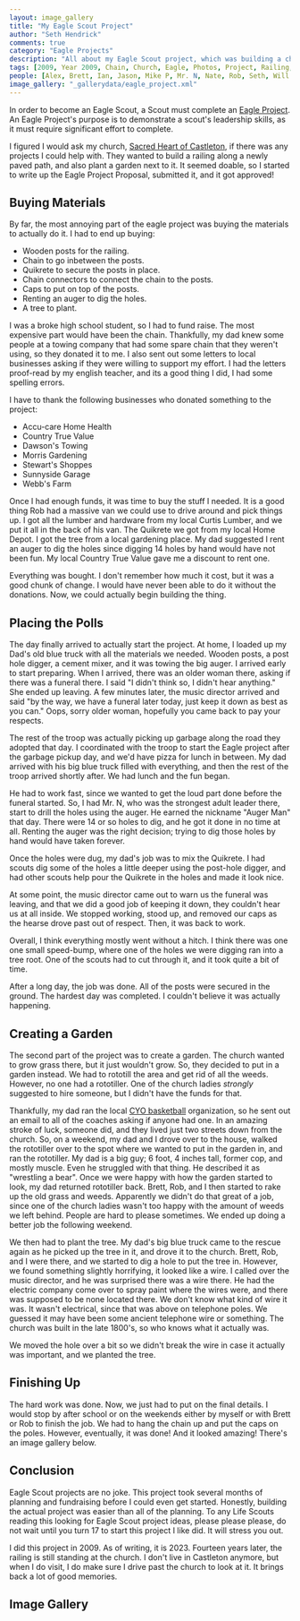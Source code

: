 ```yaml
--- 
layout: image_gallery
title: "My Eagle Scout Project"
author: "Seth Hendrick"
comments: true
category: "Eagle Projects"
description: "All about my Eagle Scout project, which was building a chain railing at my church."
tags: [2009, Year 2009, Chain, Church, Eagle, Photos, Project, Railing, Tree]
people: [Alex, Brett, Ian, Jason, Mike P, Mr. N, Nate, Rob, Seth, Will N]
image_gallery: "_gallerydata/eagle_project.xml"
---
```


In order to become an Eagle Scout, a Scout must complete an [Eagle Project](https://en.wikipedia.org/wiki/Eagle_Scout_Service_Project).  An Eagle Project's purpose is to demonstrate a scout's leadership skills, as it must require significant effort to complete.

I figured I would ask my church, [Sacred Heart of Castleton](https://www.sacredheartcastleton.org/), if there was any projects I could help with.  They wanted to build a railing along a newly paved path, and also plant a garden next to it.  It seemed doable, so I started to write up the Eagle Project Proposal, submitted it, and it got approved!

## Buying Materials

By far, the most annoying part of the eagle project was buying the materials to actually do it.  I had to end up buying:

* Wooden posts for the railing.
* Chain to go inbetween the posts.
* Quikrete to secure the posts in place.
* Chain connectors to connect the chain to the posts.
* Caps to put on top of the posts.
* Renting an auger to dig the holes.
* A tree to plant.

I was a broke high school student, so I had to fund raise.  The most expensive part would have been the chain.  Thankfully, my dad knew some people at a towing company that had some spare chain that they weren't using, so they donated it to me.  I also sent out some letters to local businesses asking if they were willing to support my effort.  I had the letters proof-read by my english teacher, and its a good thing I did, I had some spelling errors.

I have to thank the following businesses who donated something to the project:

* Accu-care Home Health
* Country True Value
* Dawson's Towing
* Morris Gardening
* Stewart's Shoppes
* Sunnyside Garage
* Webb's Farm

Once I had enough funds, it was time to buy the stuff I needed.  It is a good thing Rob had a massive van we could use to drive around and pick things up.  I got all the lumber and hardware from my local Curtis Lumber, and we put it all in the back of his van.  The Quikrete we got from my local Home Depot.  I got the tree from a local gardening place.  My dad suggested I rent an auger to dig the holes since digging 14 holes by hand would have not been fun.  My local Country True Value gave me a discount to rent one.

Everything was bought. I don't remember how much it cost, but it was a good chunk of change.  I would have never been able to do it without the donations.  Now, we could actually begin building the thing.

## Placing the Polls

The day finally arrived to actually start the project.  At home, I loaded up my Dad's old blue truck with all the materials we needed.  Wooden posts, a post hole digger, a cement mixer, and it was towing the big auger.  I arrived early to start preparing.  When I arrived, there was an older woman there, asking if there was a funeral there.  I said "I didn't think so, I didn't hear anything."  She ended up leaving.  A few minutes later, the music director arrived and said "by the way, we have a funeral later today, just keep it down as best as you can."  Oops, sorry older woman, hopefully you came back to pay your respects.

The rest of the troop was actually picking up garbage along the road they adopted that day.  I coordinated with the troop to start the Eagle project after the garbage pickup day, and we'd have pizza for lunch in between.  My dad arrived with his big blue truck filled with everything, and then the rest of the troop arrived shortly after.  We had lunch and the fun began.

He had to work fast, since we wanted to get the loud part done before the funeral started.  So, I had Mr. N, who was the strongest adult leader there, start to drill the holes using the auger.  He earned the nickname "Auger Man" that day.  There were 14 or so holes to dig, and he got it done in no time at all.  Renting the auger was the right decision; trying to dig those holes by hand would have taken forever.

Once the holes were dug, my dad's job was to mix the Quikrete.  I had scouts dig some of the holes a little deeper using the post-hole digger, and had other scouts help pour the Quikrete in the holes and made it look nice.

At some point, the music director came out to warn us the funeral was leaving, and that we did a good job of keeping it down, they couldn't hear us at all inside.  We stopped working, stood up, and removed our caps as the hearse drove past out of respect.  Then, it was back to work.

Overall, I think everything mostly went without a hitch.  I think there was one one small speed-bump, where one of the holes we were digging ran into a tree root.  One of the scouts had to cut through it, and it took quite a bit of time.

After a long day, the job was done.  All of the posts were secured in the ground.  The hardest day was completed.  I couldn't believe it was actually happening.

## Creating a Garden

The second part of the project was to create a garden.  The church wanted to grow grass there, but it just wouldn't grow.  So, they decided to put in a garden instead.  We had to rototill the area and get rid of all the weeds.  However, no one had a rototiller.  One of the church ladies _strongly_ suggested to hire someone, but I didn't have the funds for that.

Thankfully, my dad ran the local [CYO basketball](http://www.cyony.org/Page.asp?n=75205&org=CYONY) organization, so he sent out an email to all of the coaches asking if anyone had one.  In an amazing stroke of luck, someone did, and they lived just two streets down from the church.  So, on a weekend, my dad and I drove over to the house, walked the rototiller over to the spot where we wanted to put in the garden in, and ran the rototiller.  My dad is a big guy; 6 foot, 4 inches tall, former cop, and mostly muscle.  Even he struggled with that thing.  He described it as "wrestling a bear".  Once we were happy with how the garden started to look, my dad returned rototiller back.  Brett, Rob, and I then started to rake up the old grass and weeds.  Apparently we didn't do that great of a job, since one of the church ladies wasn't too happy with the amount of weeds we left behind.  People are hard to please sometimes.  We ended up doing a better job the following weekend.

We then had to plant the tree.  My dad's big blue truck came to the rescue again as he picked up the tree in it, and drove it to the church.  Brett, Rob, and I were there, and we started to dig a hole to put the tree in.  However, we found something slightly horrifying, it looked like a wire.  I called over the music director, and he was surprised there was a wire there.  He had the electric company come over to spray paint where the wires were, and there was supposed to be none located there.  We don't know what kind of wire it was.  It wasn't electrical, since that was above on telephone poles.  We guessed it may have been some ancient telephone wire or something.  The church was built in the late 1800's, so who knows what it actually was.

We moved the hole over a bit so we didn't break the wire in case it actually was important, and we planted the tree.

## Finishing Up

The hard work was done.  Now, we just had to put on the final details.  I would stop by after school or on the weekends either by myself or with Brett or Rob to finish the job.  We had to hang the chain up and put the caps on the poles.  However, eventually, it was done!  And it looked amazing!  There's an image gallery below.

## Conclusion

Eagle Scout projects are no joke.  This project took several months of planning and fundraising before I could even get started.  Honestly, building the actual project was easier than all of the planning.  To any Life Scouts reading this looking for Eagle Scout project ideas, please please please, do not wait until you turn 17 to start this project I like did.  It will stress you out.

I did this project in 2009.  As of writing, it is 2023.  Fourteen years later, the railing is still standing at the church.  I don't live in Castleton anymore, but when I do visit, I do make sure I drive past the church to look at it.  It brings back a lot of good memories.

## Image Gallery
